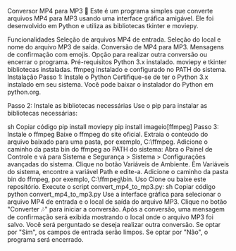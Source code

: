 Conversor MP4 para MP3 🎵
Este é um programa simples que converte arquivos MP4 para MP3 usando uma interface gráfica amigável. Ele foi desenvolvido em Python e utiliza as bibliotecas tkinter e moviepy.

Funcionalidades
Seleção de arquivos MP4 de entrada.
Seleção do local e nome do arquivo MP3 de saída.
Conversão de MP4 para MP3.
Mensagens de confirmação com emojis.
Opção para realizar outra conversão ou encerrar o programa.
Pré-requisitos
Python 3.x instalado.
moviepy e tkinter bibliotecas instaladas.
ffmpeg instalado e configurado no PATH do sistema.
Instalação
Passo 1: Instale o Python
Certifique-se de ter o Python 3.x instalado em seu sistema. Você pode baixar o instalador do Python em python.org.

Passo 2: Instale as bibliotecas necessárias
Use o pip para instalar as bibliotecas necessárias:

sh
Copiar código
pip install moviepy
pip install imageio[ffmpeg]
Passo 3: Instale o ffmpeg
Baixe o ffmpeg do site oficial.
Extraia o conteúdo do arquivo baixado para uma pasta, por exemplo, C:\ffmpeg.
Adicione o caminho da pasta bin do ffmpeg ao PATH do sistema:
Abra o Painel de Controle e vá para Sistema e Segurança > Sistema > Configurações avançadas do sistema.
Clique no botão Variáveis de Ambiente.
Em Variáveis do sistema, encontre a variável Path e edite-a.
Adicione o caminho da pasta bin do ffmpeg, por exemplo, C:\ffmpeg\bin.
Uso
Clone ou baixe este repositório.
Execute o script convert_mp4_to_mp3.py:
sh
Copiar código
python convert_mp4_to_mp3.py
Use a interface gráfica para selecionar o arquivo MP4 de entrada e o local de saída do arquivo MP3.
Clique no botão "Converter 🎶" para iniciar a conversão.
Após a conversão, uma mensagem de confirmação será exibida mostrando o local onde o arquivo MP3 foi salvo.
Você será perguntado se deseja realizar outra conversão. Se optar por "Sim", os campos de entrada serão limpos. Se optar por "Não", o programa será encerrado.
